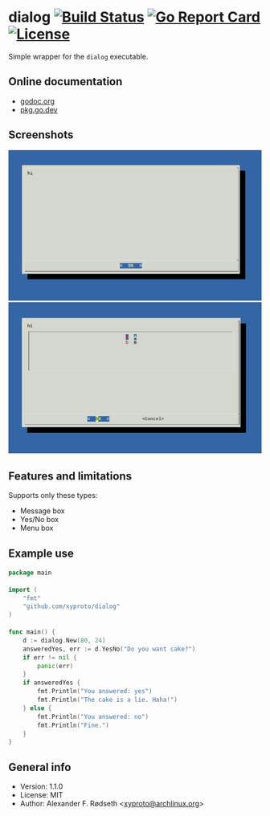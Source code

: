 # dialog [![Build Status](https://travis-ci.com/xyproto/dialog.svg?branch=master)](https://travis-ci.com/xyproto/dialog) [![Go Report Card](https://goreportcard.com/badge/github.com/xyproto/dialog)](https://goreportcard.com/report/github.com/xyproto/dialog) [![License](https://img.shields.io/badge/License-MIT-brightgreen)](https://raw.githubusercontent.com/xyproto/dialog/master/LICENSE)

Simple wrapper for the `dialog` executable.

## Online documentation

* [godoc.org](https://godoc.org/github.com/xyproto/dialog)
* [pkg.go.dev](https://pkg.go.dev/github.com/xyproto/dialog?tab=doc)

## Screenshots

![screenshot 1](img/dialog_screenshot1.png)
![screenshot 2](img/dialog_screenshot2.png)

## Features and limitations

Supports only these types:

* Message box
* Yes/No box
* Menu box

## Example use

```go
package main

import (
	"fmt"
	"github.com/xyproto/dialog"
)

func main() {
	d := dialog.New(80, 24)
	answeredYes, err := d.YesNo("Do you want cake?")
	if err != nil {
		panic(err)
	}
	if answeredYes {
		fmt.Println("You answered: yes")
		fmt.Println("The cake is a lie. Haha!")
	} else {
		fmt.Println("You answered: no")
		fmt.Println("Fine.")
	}
}
```

## General info

* Version: 1.1.0
* License: MIT
* Author: Alexander F. Rødseth &lt;xyproto@archlinux.org&gt;
